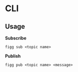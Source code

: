 # CLI

## Usage

**Subscribe**
```
figg sub <topic name>
```

**Publish**
```
figg pub <topic name> <message>
```
